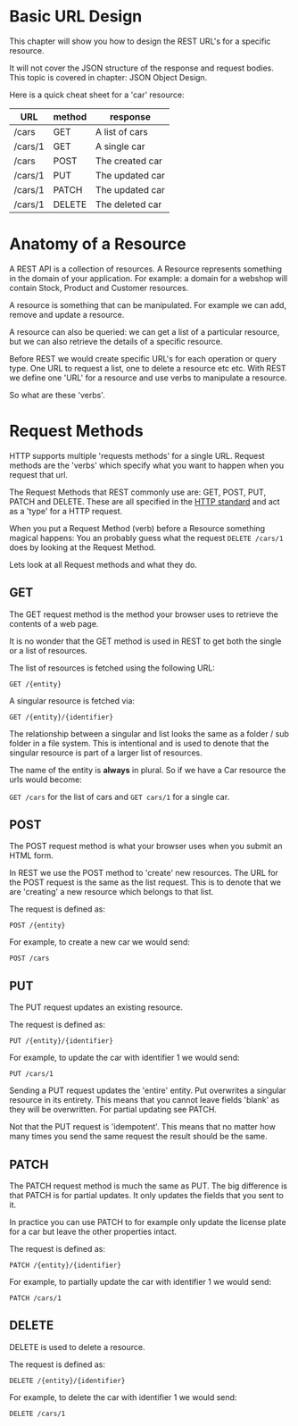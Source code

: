 # Basic URL Design

This chapter will show you how to design the 
REST URL's for a specific resource. 

It will not cover the JSON structure of the
response and request bodies. This topic is
covered in chapter: JSON Object Design.

Here is a quick cheat sheet for a 'car' resource:

| URL           | method | response         |
| ------------- |--------| -----------------|
| /cars         | GET    | A list of cars   |
| /cars/1       | GET    | A single car     |
| /cars         | POST   | The created car  |  
| /cars/1       | PUT    | The updated car  |
| /cars/1       | PATCH  | The updated car  |
| /cars/1       | DELETE | The deleted car  |

# Anatomy of a Resource

A REST API is a collection of resources. A Resource
represents something in the domain of your application.
For example: a domain for a webshop will contain
Stock, Product and Customer resources.

A resource is something that can be manipulated.
For example we can add, remove and update a resource.

A resource can also be queried: we can get a list of
a particular resource, but we can also retrieve the details 
of a specific resource.

Before REST we would create specific URL's for each
operation or query type. One URL to request a list,
one to delete a resource etc etc. With REST we define
one 'URL' for a resource and use verbs to manipulate
a resource.

So what are these 'verbs'. 

# Request Methods
HTTP supports multiple 'requests methods' for a single
URL. Request methods are the 'verbs' which specify what 
you want to happen when you request that url.

The Request Methods that REST commonly use are: GET, POST, PUT, 
PATCH and DELETE. These are all specified in the 
[HTTP standard](https://www.w3.org/Protocols/rfc2616/rfc2616-sec9.html#sec9.3) 
and act as a 'type' for a HTTP request.

When you put a Request Method (verb) before a Resource something
magical happens: You an probably guess what the request `DELETE /cars/1` 
does by looking at the Request Method.

Lets look at all Request methods and what they do.

## GET
The GET request method is the method your browser uses to
retrieve the contents of a web page. 

It is no wonder that the GET method is used in REST to get both the
single or a list of resources.

The list of resources is fetched using the following URL:

`GET /{entity}`

A singular resource is fetched via:

`GET /{entity}/{identifier}`

The relationship between a singular and list looks the same
as a folder / sub folder in a file system. This is intentional
and is used to denote that the singular resource is part of 
a larger list of resources.

The name of the entity is __always__ in plural. So if we have
a Car resource the urls would become:

`GET /cars` for the list of cars and `GET cars/1` for a single car.

## POST
The POST request method is what your browser uses when you
submit an HTML form.

In REST we use the POST method to 'create' new resources. The URL
for the POST request is the same as the list request. This is to
denote that we are 'creating' a new resource which belongs to that
list.

The request is defined as:

`POST /{entity}`

For example, to create a new car we would send:

`POST /cars`

## PUT
The PUT request updates an existing resource.

The request is defined as:

`PUT /{entity}/{identifier}`

For example, to update the car with identifier 1 we would send:

`PUT /cars/1`

Sending a PUT request updates the 'entire' entity. Put
overwrites a singular resource in its entirety. This
means that you cannot leave fields 'blank' as they will
be overwritten. For partial updating see PATCH.

Not that the PUT request is 'idempotent'. This means that
no matter how many times you send the same request the
result should be the same.

## PATCH
The PATCH request method is much the same as PUT. The big
difference is that PATCH is for partial updates. It only
updates the fields that you sent to it.

In practice you can use PATCH to for example only update
the license plate for a car but leave the other properties
intact.

The request is defined as:

`PATCH /{entity}/{identifier}`

For example, to partially update the car with identifier 1 we would send:

`PATCH /cars/1`

## DELETE
DELETE is used to delete a resource.

The request is defined as:

`DELETE /{entity}/{identifier}`

For example, to delete the car with identifier 1 we would send:

`DELETE /cars/1`
